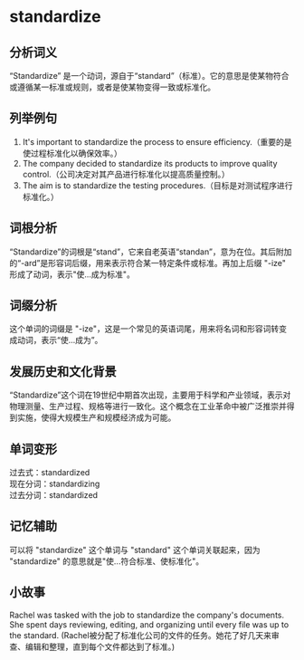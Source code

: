 # standardize

## 分析词义

  

“Standardize” 是一个动词，源自于“standard”（标准）。它的意思是使某物符合或遵循某一标准或规则，或者是使某物变得一致或标准化。

  

## 列举例句

  

1.  It's important to standardize the process to ensure efficiency.（重要的是使过程标准化以确保效率。）
2.  The company decided to standardize its products to improve quality control.（公司决定对其产品进行标准化以提高质量控制。）
3.  The aim is to standardize the testing procedures.（目标是对测试程序进行标准化。）

  

## 词根分析

  

“Standardize”的词根是“stand”，它来自老英语“standan”，意为在位。其后附加的“-ard”是形容词后缀，用来表示符合某一特定条件或标准。再加上后缀 "-ize" 形成了动词，表示"使...成为标准"。

  

## 词缀分析

  

这个单词的词缀是 "-ize"，这是一个常见的英语词尾，用来将名词和形容词转变成动词，表示“使...成为”。

  

## 发展历史和文化背景

  

“Standardize”这个词在19世纪中期首次出现，主要用于科学和产业领域，表示对物理测量、生产过程、规格等进行一致化。这个概念在工业革命中被广泛推崇并得到实施，使得大规模生产和规模经济成为可能。

  

## 单词变形

  

过去式：standardized  
现在分词：standardizing  
过去分词：standardized

  

## 记忆辅助

  

可以将 "standardize" 这个单词与 "standard" 这个单词关联起来，因为 "standardize" 的意思就是"使...符合标准、使标准化"。

  

## 小故事

  

Rachel was tasked with the job to standardize the company's documents. She spent days reviewing, editing, and organizing until every file was up to the standard. (Rachel被分配了标准化公司的文件的任务。她花了好几天来审查、编辑和整理，直到每个文件都达到了标准。)
